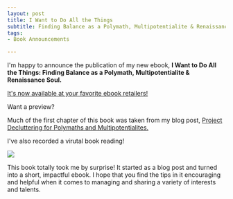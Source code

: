 ```yaml
---
layout: post
title: I Want to Do All the Things
subtitle: Finding Balance as a Polymath, Multipotentialite & Renaissance Soul
tags:
- Book Announcements

---
```

I'm happy to announce the publication of my new ebook, **I Want to Do All the Things: Finding Balance as a Polymath, Multipotentialite & Renaissance Soul.** 

[It's now available at your favorite ebook retailers!](https://payhip.com/b/4ljG)

Want a preview?

Much of the first chapter of this book was taken from my blog post, [Project Decluttering for Polymaths and Multipotentialites.](https://arcadiapage.com/2020-07-02-reducing-polymath-and-multipotentialite-project-overload/)

I've also recorded a virutal book reading! 

[![](http://img.youtube.com/vi/6z4iYMzriq4/0.jpg)](http://www.youtube.com/watch?v=6z4iYMzriq4 "I Want to Do All the Things Book Reading")


This book totally took me by surprise! It started as a blog post and turned into a short, impactful ebook. I hope that you find the tips in it encouraging and helpful when it comes to managing and sharing a variety of interests and talents. 